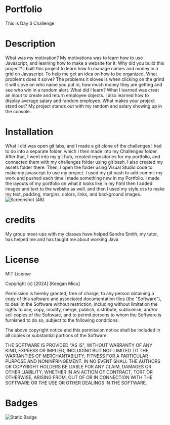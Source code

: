 # Portfolio
This is Day 3 Challenge
# Description
What was my motivation?
My motivations was to learn how to use Javascript, and learning how to make a website for it.
Why did you build this project?
I built this project to learn how to manage names and money in a grid on Javascript. To help me get an idea on how to be organized.
What problems does it solve?
The problems it sloves is when clicking on the grind it will slove on who name you put in, how much money they are getting and see who win in a random alert.
What did I learn?
What I learned was creat an input to create and return employee objects. I also learned how to display average salary and random employee.
What makes your project stand out?
My project stands out with my random and salary showing up in the console.

# Installation
What I did was open git labs, and I made a git clone of the challenges I had to do into a separate folder, which I then made into my Challenges folder. After that, I went into my git hub, created repositories for my portfolio, and connected them with my challenges folder using git bash. I also created my assets folder there. Then, I open the folder using Visual Studio code to make my javascript to use my project. I used my git bash to add commit my work and pushed each time I made something new in my Portfolio. I made the layouts of my portfolio on what it looks like in my html then I added images and text to the website as well. and then I used my style.css to make my text, padding, margins, colors, links, and background images.
![Screenshot (48)](https://github.com/LemonTag/EmployeeTracker/assets/50891761/7d703cde-1eab-4ed2-accf-cd4eb3633e35)


# credits
My group meet-ups with my classes have helped 
Sandra Smith, my tutor, has helped me and has taught me about working Java

# License 
MIT License

Copyright (c) [2024] [Keegan Micu]

Permission is hereby granted, free of charge, to any person obtaining a copy
of this software and associated documentation files (the "Software"), to deal
in the Software without restriction, including without limitation the rights
to use, copy, modify, merge, publish, distribute, sublicense, and/or sell
copies of the Software, and to permit persons to whom the Software is
furnished to do so, subject to the following conditions:

The above copyright notice and this permission notice shall be included in all
copies or substantial portions of the Software.

THE SOFTWARE IS PROVIDED "AS IS", WITHOUT WARRANTY OF ANY KIND, EXPRESS OR
IMPLIED, INCLUDING BUT NOT LIMITED TO THE WARRANTIES OF MERCHANTABILITY,
FITNESS FOR A PARTICULAR PURPOSE AND NONINFRINGEMENT. IN NO EVENT SHALL THE
AUTHORS OR COPYRIGHT HOLDERS BE LIABLE FOR ANY CLAIM, DAMAGES OR OTHER
LIABILITY, WHETHER IN AN ACTION OF CONTRACT, TORT OR OTHERWISE, ARISING FROM,
OUT OF OR IN CONNECTION WITH THE SOFTWARE OR THE USE OR OTHER DEALINGS IN THE
SOFTWARE.

# Badges
 ![Static Badge](https://img.shields.io/badge/javascript-yellow)





